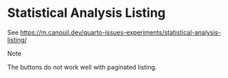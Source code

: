 # Statistical Analysis Listing

See https://m.canouil.dev/quarto-issues-experiments/statistical-analysis-listing/

> [!NOTE]
> The buttons do not work well with paginated listing.
